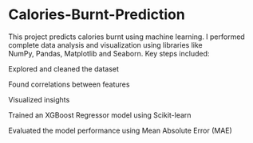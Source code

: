 # Calories-Burnt-Prediction
This project predicts calories burnt using machine learning. I performed complete data analysis and visualization using libraries like 
<br>
NumPy, Pandas, Matplotlib and Seaborn. Key steps included:

Explored and cleaned the dataset

Found correlations between features

Visualized insights

Trained an XGBoost Regressor model using Scikit-learn

Evaluated the model performance using Mean Absolute Error (MAE)
